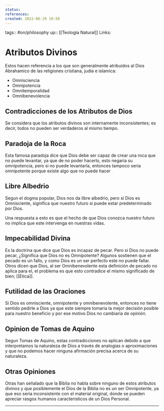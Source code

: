 ```yaml
---
status:
references:
created: 2022-06-29 19:58
---
```

tags:: #on/philosophy 
up:: [[Teologia Natural]]
Links: 
# Atributos Divinos
Estos hacen referencia a los que son generalmente atribuidos al Dios Abrahamico de las religiones cristiana, judia e islamica:
- Omnisciencia
- Omnipotencia
- Omnitemporalidad
- Omnibenevolencia

## Contradicciones de los Atributos de Dios
Se considera que los atributos divinos son internamente inconsistentes; es decir, todos no pueden ser verdaderos al mismo tiempo.

## Paradoja de la Roca
Esta famosa paradoja dice que Dios debe ser capaz de crear una roca que no puede levantar, ya que de no poder hacerlo, esto negaria su omnipotencia, pero si no puede levantarla, entonces tampoco seria omnipotente porque existe algo que no puede hacer

## Libre Albedrio
Segun el dogma popular, Dios nos da libre albedrio, pero si Dios es Omnisciente, significa que nuestro futuro si puede estar predeterminado por Dios. 

Una respuesta a esto es que el hecho de que Dios conozca nuestro futuro no implica que este intervenga en nuestras vidas.

## Impecabilidad Divina
Es la doctrina que dice que Dios es incapaz de pecar. Pero si Dios no puede pecar, ¿Significa que Dios no es Omnipotente? Algunos sostienen que el pecado es un fallo, y como Dios es un ser perfecto este no puede fallar. Otros dicen que Dios, al ser Omnibenevolente esta definición de pecado no aplica para el, el problema es que esto contradice el mismo significado de bien; [[Etica]].

## Futilidad de las Oraciones
Si Dios es omnisciente, omnipotente y omnibenevolente, entonces no tiene sentido pedirle a Dios ya que este siempre tomaria la mejor decisión posible para nuestro beneficio y por ese motivo Dios no cambiaria de opinión.

## Opinion de Tomas de Aquino
Segun Tomas de Aquino, estas contradicciones no aplican debido a que interpretamos la naturaleza de Dios a través de analogias o aproximaciones y que no podemos hacer ninguna afirmación precisa acerca de su naturaleza.

## Otras Opiniones
Otras han señalado que la Biblia no habla sobre ninguno de estos atributos divinos y que posiblemente el Dios de la Biblia no es un ser Omnipotente, ya que eso seria inconsistente con el material original, donde se pueden apreciar rasgos humanos caracteristicos de un Dios Personal.
___
